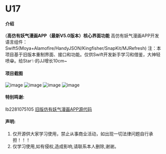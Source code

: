 # U17

#### 介绍
{**高仿有妖气漫画APP（最新V5.0版本）核心界面功能**
高仿有妖气漫画APP开发语言组件：Swift5(Moya+Alamofire/HandyJSON/Kingfisher/SnapKit/MJRefresh)
注：本项目基于旧版本重制界面、接口和功能。仅供Swift开发新手学习和借鉴，大神轻喷😁。给Star✨的JJ增长10cm~

#### 项目截图
![image](https://github.com/huzhiqin/U17/项目截图/1.png)
![image](https://github.com/huzhiqin/U17/项目截图/2.png)
![image](https://github.com/huzhiqin/U17/项目截图/3.png)
![image](https://github.com/huzhiqin/U17/项目截图/4.png)

#### 特别鸣谢:

lb2281075105 [旧版仿有妖气漫画APP源代码](https://github.com/lb2281075105/LBU25-Swift)


#### 声明:

1. 仅开源供大家学习使用，禁止从事商业活动，如出现一切法律问题自行承担！！！
2. 仅学习使用,如有侵权,造成影响,请联系本人删除,谢谢。
